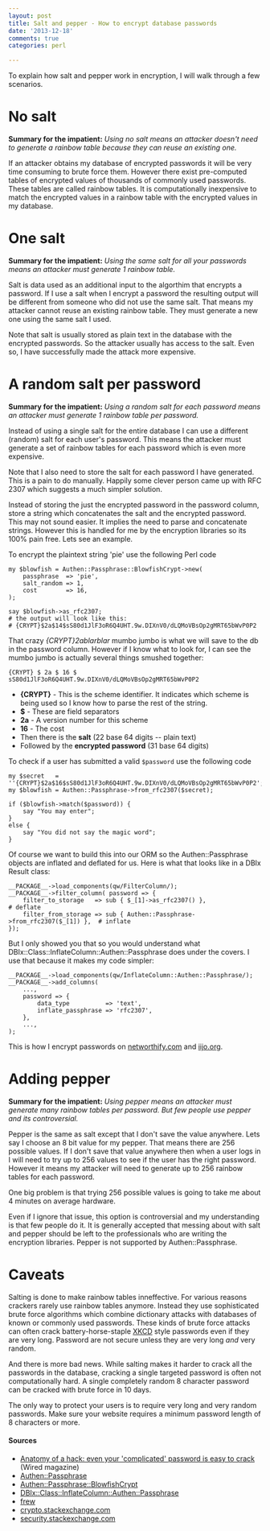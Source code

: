 ```yaml
---
layout: post
title: Salt and pepper - How to encrypt database passwords
date: '2013-12-18'
comments: true
categories: perl

---
```


To explain how salt and pepper work in encryption, I will walk through a few
scenarios.

# No salt

**Summary for the impatient:**  *Using no salt means an attacker doesn't need
to generate a rainbow table because they can reuse an existing one.*

If an attacker obtains my database of encrypted passwords it will be very time
consuming to brute force them.  However there exist pre-computed tables of
encrypted values of thousands of commonly used passwords.  These tables are called
rainbow tables.  It is computationally inexpensive to match the encrypted
values in a rainbow table with the encrypted values in my database.


# One salt

**Summary for the impatient:**  *Using the same salt for all your passwords
means an attacker must generate 1 rainbow table.*

Salt is data used as an additional input to the algorthim that encrypts a
password.  If I use a salt when I encrypt a password the resulting output will
be different from someone who did not use the same salt.  That means my
attacker cannot reuse an existing rainbow table.  They must generate a new one
using the same salt I used.  

Note that salt is usually stored as plain text in the database with the
encrypted passwords.  So the attacker usually has access to the salt.  Even so,
I have successfully made the attack more expensive.


# A random salt per password

**Summary for the impatient:**  *Using a random salt for each password means an
attacker must generate 1 rainbow table per password.*

Instead of using a single salt for the entire database I can use a different
(random) salt for each user's password.  This means the attacker must generate
a set of rainbow tables for each password which is even more expensive.  

Note that I also need to store the salt for each password I have generated.
This is a pain to do manually.  Happily some clever person came up with RFC
2307 which suggests a much simpler solution.

Instead of storing the just the encrypted password in the password column, store
a string which concatenates the salt and the encrypted password.  This may not
sound easier.  It implies the need to parse and concatenate strings.  However
this is handled for me by the encryption libraries so its 100% pain free.  Lets
see an example.

To encrypt the plaintext string 'pie' use the following Perl code

    my $blowfish = Authen::Passphrase::BlowfishCrypt->new(
        passphrase  => 'pie',
        salt_random => 1,
        cost        => 16,
    );

    say $blowfish->as_rfc2307; 
    # the output will look like this:
    # {CRYPT}$2a$14$sS80d1JlF3oR6Q4UHT.9w.DIXnV0/dLQMoVBsOp2gMRT65bWvP0P2

That crazy *{CRYPT}$2a$blarblar* mumbo jumbo is what we will save to the db in the password
column.  However if I know what to look for, I can see the mumbo jumbo is actually
several things smushed together:

    {CRYPT} $ 2a $ 16 $ sS80d1JlF3oR6Q4UHT.9w.DIXnV0/dLQMoVBsOp2gMRT65bWvP0P2

 - **{CRYPT}** - This is the scheme identifier.  It indicates which scheme is being used
   so I know how to parse the rest of the string.
 - **$** - These are field separators
 - **2a** - A version number for this scheme
 - **16** - The cost
 - Then there is the **salt** (22 base 64 digits -- plain text)
 - Followed by the **encrypted password** (31 base 64 digits)

To check if a user has submitted a valid `$password`  use the following code

    my $secret   = ''{CRYPT}$2a$16$sS80d1JlF3oR6Q4UHT.9w.DIXnV0/dLQMoVBsOp2gMRT65bWvP0P2';
    my $blowfish = Authen::Passphrase->from_rfc2307($secret);

    if ($blowfish->match($password)) {
        say "You may enter";
    }
    else {
        say "You did not say the magic word";
    }

Of course we want to build this into our ORM so the Authen::Passphrase objects
are inflated and deflated for us.  Here is what that looks like in a DBIx
Result class:

    __PACKAGE__->load_components(qw/FilterColumn/);
    __PACKAGE__->filter_column( password => {
        filter_to_storage   => sub { $_[1]->as_rfc2307() },                      # deflate
        filter_from_storage => sub { Authen::Passphrase->from_rfc2307($_[1]) },  # inflate
    });

But I only showed you that so you would understand what
DBIx::Class::InflateColumn::Authen::Passphrase does under the covers.  I use
that because it makes my code simpler:

    __PACKAGE__->load_components(qw/InflateColumn::Authen::Passphrase/);
    __PACKAGE__->add_columns(
        ...,
        password => {
            data_type          => 'text',
            inflate_passphrase => 'rfc2307',
        },
        ...,
    );

This is how I encrypt passwords on [networthify.com](https://networthify.com)
and [iijo.org](http://iijo.org).


# Adding pepper

**Summary for the impatient:**  *Using pepper means an attacker must generate
many rainbow tables per password. But few people use pepper and its
controversial.*

Pepper is the same as salt except that I don't save the value anywhere.  Lets
say I choose an 8 bit value for my pepper.  That means there are 256
possible values.  If I don't save that value anywhere then when a user logs
in I will need to try up to 256 values to see if the user has the right
password.  However it means my attacker will need to generate up to 256
rainbow tables for each password.

One big problem is that trying 256 possible values is going to take me about 4
minutes on average hardware.

Even if I ignore that issue, this option is controversial and my understanding
is that few people do it.  It is generally accepted that messing about with
salt and pepper should be left to the professionals who are writing the
encryption libraries.  Pepper is not supported by Authen::Passphrase. 


# Caveats 

Salting is done to make rainbow tables inneffective.  For various reasons
crackers rarely use rainbow tables anymore.  Instead they use sophisticated
brute force algorithms which combine dictionary attacks with databases of known
or commonly used passwords.  These kinds of brute force attacks can often crack
battery-horse-staple [XKCD](http://xkcd.com/936/) style passwords even if they
are very long.  Password are not secure unless they are very long *and*
very random.  

And there is more bad news.  While salting makes it harder to crack all the
passwords in the database, cracking a single targeted password is often not
computationally hard.  A single completely random 8 character password can be
cracked with brute force in 10 days.  

The only way to protect your users is to require very long and very random
passwords.  Make sure your website requires a minimum password length of 8
characters or more.

#### Sources 

 * [Anatomy of a hack: even your 'complicated' password is easy to crack](http://www.wired.co.uk/news/archive/2013-05/28/password-cracking/viewall) (Wired magazine)
 * [Authen::Passphrase](https://metacpan.org/pod/Authen::Passphrase)
 * [Authen::Passphrase::BlowfishCrypt](https://metacpan.org/pod/Authen::Passphrase::BlowfishCrypt)
 * [DBIx::Class::InflateColumn::Authen::Passphrase](https://metacpan.org/pod/DBIx::Class::InflateColumn::Authen::Passphrase)
 * [frew](http://blog.afoolishmanifesto.com/archives/1910)
 * [crypto.stackexchange.com](http://crypto.stackexchange.com/questions/1776/can-you-help-me-understand-what-a-cryptographic-salt-is)
 * [security.stackexchange.com](http://security.stackexchange.com/questions/3272/password-hashing-add-salt-pepper-or-is-salt-enough)


